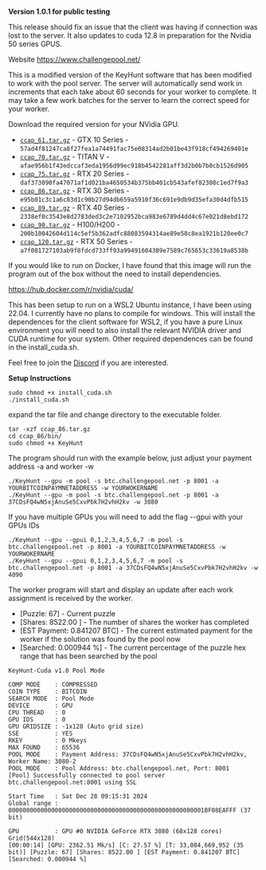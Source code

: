**Version 1.0.1 for public testing**

This release should fix an issue that the client was having if connection was lost to the server.  It also updates to cuda 12.8 in preparation for the Nvidia 50 series GPUS.

Website https://www.challengepool.net/

This is a modified version of the KeyHunt software that has been modified to work with the pool server.  The server will automatically send work in increments that each take about 60 seconds for your worker to complete.   It may take a few work batches for the server to learn the correct speed for your worker.  

Download the required version for your NVidia GPU.

- [`ccap_61.tar.gz`](https://github.com/jrharp/challengepool.net/releases/download/v1.0.1/ccap_61.tar.gz) - GTX 10 Series - `57ad4f81247ca8f27fea1a74491fac75e08314ad2b01be43f918cf494269401e`
- [`ccap_70.tar.gz`](https://github.com/jrharp/challengepool.net/releases/download/v1.0.1/ccap_70.tar.gz) - TITAN V - `afae956b1f43edccaf3eda1956d99ec918b4542281aff3d2b0b7b0cb1526d905`
- [`ccap_75.tar.gz`](https://github.com/jrharp/challengepool.net/releases/download/v1.0.1/ccap_75.tar.gz) - RTX 20 Series - `daf373090fa47071af1d021ba4650534b375bb401cb543afef82308c1ed7f9a3`
- [`ccap_86.tar.gz`](https://github.com/jrharp/challengepool.net/releases/download/v1.0.1/ccap_86.tar.gz) - RTX 30 Series - `e95b01c3c1a6c83d1c90b27d94db659a5910f36c691e9db9d35efa30d4dfb515`
- [`ccap_89.tar.gz`](https://github.com/jrharp/challengepool.net/releases/download/v1.0.1/ccap_89.tar.gz) - RTX 40 Series - `2338ef0c3543e8d2783ded3c2e7102952bca983e6789d4dd4c67e021d8ebd172`
- [`ccap_90.tar.gz`](https://github.com/jrharp/challengepool.net/releases/download/v1.0.1/ccap_90.tar.gz) - H100/H200 - `200b10042604d114c5ef5b362adfc88083594314ae89e58c8ea1921b120ee0c7`
- [`ccap_120.tar.gz`](https://github.com/jrharp/challengepool.net/releases/download/v1.0.1/ccap_120.tar.gz) - RTX 50 Series - `a7f081727103ab9f8fdcd733ff93a99491604389e7589c765653c33619a8538b`


If you would like to run on Docker, I have found that this image will run the program out of the box without the need to install dependencies.

https://hub.docker.com/r/nvidia/cuda/

This has been setup to run on a WSL2 Ubuntu instance, I have been using 22.04.  I currently have no plans to compile for windows.  This will install the dependences for the client software for WSL2, if you have a pure Linux environment you will need to also install the relevant NVIDIA driver and CUDA runtime for your system.  Other required dependences can be found in the install_cuda.sh.

Feel free to join the [Discord](https://discord.gg/ryD8tChjt7) if you are interested.

**Setup Instructions**  

```
sudo chmod +x install_cuda.sh
./install_cuda.sh
```


expand the tar file and change directory to the executable folder.

```
tar -xzf ccap_86.tar.gz
cd ccap_86/bin/
sudo chmod +x KeyHunt 
```

The program should run with the example below, just adjust your payment address -a and worker -w

```
./KeyHunt --gpu -m pool -s btc.challengepool.net -p 8001 -a YOURBITCOINPAYMNETADDRESS -w YOURWOKERNAME
./KeyHunt --gpu -m pool -s btc.challengepool.net -p 8001 -a 37CDsFQ4wN5xjAnuSe5CxvPbk7H2vhH2kv -w 3080

```

If you have multiple GPUs you will need to add the flag --gpui with your GPUs IDs 

```
./KeyHunt --gpu --gpui 0,1,2,3,4,5,6,7 -m pool -s btc.challengepool.net -p 8001 -a YOURBITCOINPAYMNETADDRESS -w YOURWOKERNAME
./KeyHunt --gpu --gpui 0,1,2,3,4,5,6,7 -m pool -s btc.challengepool.net -p 8001 -a 37CDsFQ4wN5xjAnuSe5CxvPbk7H2vhH2kv -w 4090

```

The worker program will start and display an update after each work assignment is received by the worker.

- [Puzzle: 67] - Current puzzle
- [Shares: 8522.00 ] - The number of shares the worker has completed
- [EST Payment: 0.841207 BTC] - The current estimated payment for the worker if the solution was found by the pool now
- [Searched: 0.000944 %] - The current percentage of the puzzle hex range that has been searched by the pool

```
KeyHunt-Cuda v1.0 Pool Mode

COMP MODE    : COMPRESSED
COIN TYPE    : BITCOIN
SEARCH MODE  : Pool Mode
DEVICE       : GPU
CPU THREAD   : 0
GPU IDS      : 0
GPU GRIDSIZE : -1x128 (Auto grid size)
SSE          : YES
RKEY         : 0 Mkeys
MAX FOUND    : 65536
POOL MODE    : Payment Address: 37CDsFQ4wN5xjAnuSe5CxvPbk7H2vhH2kv, Worker Name: 3080-2
POOL MODE    : Pool Address: btc.challengepool.net, Port: 8001
[Pool] Successfully connected to pool server btc.challengepool.net:8001 using SSL

Start Time   : Sat Dec 28 09:15:31 2024
Global range : 0000000000000000000000000000000000000000000000000000001BF08EAFFF (37 bit)

GPU          : GPU #0 NVIDIA GeForce RTX 3080 (68x128 cores) Grid(544x128)
[00:00:14] [GPU: 2362.51 Mk/s] [C: 27.57 %] [T: 33,084,669,952 (35 bit)] [Puzzle: 67] [Shares: 8522.00 ] [EST Payment: 0.841207 BTC] [Searched: 0.000944 %]
```
